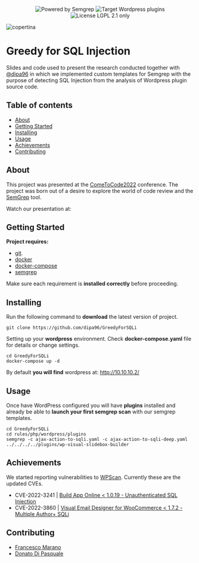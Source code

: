 <p align="center">
  <img alt="Powered by Semgrep" src="https://img.shields.io/badge/Powered%20by-Semgrep-brightgreen?style=for-the-badge">
  <img alt="Target Wordpress plugins" src="https://img.shields.io/badge/Target-Plugins-blue?style=for-the-badge&logo=wordpress">
  <img alt="License LGPL 2.1 only" src="https://img.shields.io/github/license/mrnfrancesco/GreedyForSQLi?style=for-the-badge">
</p>

![copertina](https://user-images.githubusercontent.com/8071136/197403921-375eb097-3b00-4ca0-87fa-0024aff99dec.png)

# Greedy for SQL Injection

Slides and code used to present the research conducted together with [@dipa96](https://github.com/dipa96) in which we implemented custom templates for Semgrep with the purpose of detecting SQL Injection from the analysis of Wordpress plugin source code.

## Table of contents

- [About](#about)
- [Getting Started](#getting_started)
- [Installing](#installing)
- [Usage](#usage)
- [Achievements](#achievements)
- [Contributing](#contributing)
## About

This project was presented at the [ComeToCode2022](https://www.cometocode.it/) conference.
The project was born out of a desire to explore the world of code review and the [SemGrep](https://semgrep.dev/) tool.

Watch our presentation at: 

## Getting Started

**Project requires:**
+ [git](https://git-scm.com/). 
+ [docker](https://docs.docker.com/get-docker/)
+ [docker-compose](https://docs.docker.com/compose/install/linux/)
+ [semgrep](https://semgrep.dev/docs/getting-started/)  

Make sure each requirement is **installed correctly** before proceeding.

## Installing

Run the following command to **download** the latest version of project.
```
git clone https://github.com/dipa96/GreedyForSQLi
```

Setting up your **wordpress** environment. Check **docker-compose.yaml** file for details or change settings.
```
cd GreedyForSQLi
docker-compose up -d
```
By default **you will find** wordpress at: http://10.10.10.2/

## Usage

Once have WordPress configured you will have **plugins** installed and  already be able to **launch your first semgrep scan** with our semgrep templates.

```
cd GreedyForSQLi
cd rules/php/wordpress/plugins
semgrep -c ajax-action-to-sqli.yaml -c ajax-action-to-sqli-deep.yaml ../../../../plugins/wp-visual-slidebox-builder
```

## Achievements
We started reporting vulnerabilities to [WPScan](https://wpscan.com/).  Currently these are the updated CVEs.

+ CVE-2022-3241 | [Build App Online < 1.0.19 - Unauthenticated SQL Injection](https://wpscan.com/vulnerability/a995dd67-43fc-4087-a7f1-5db57f4c828c)
+ CVE-2022-3860 | [Visual Email Designer for WooCommerce < 1.7.2 - Multiple Author+ SQLi](https://wpscan.com/vulnerability/d99ce21f-fbb6-429c-aa3b-19c4a5eb7557)

## Contributing

+ [Francesco Marano](https://www.linkedin.com/in/mrnfrancesco/)
+ [Donato Di Pasquale](https://www.linkedin.com/in/ddipa/)
